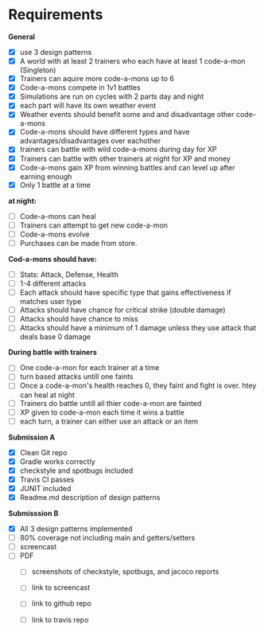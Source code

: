 # Requirements

**General**
- [x] use 3 design patterns
- [x] A world with at least 2 trainers who each have at least 1 code-a-mon (Singleton)
- [x] Trainers can aquire more code-a-mons up to 6
- [x] Code-a-mons compete in 1v1 battles
- [x] Simulations are run on cycles with 2 parts day and night
- [x] each part will have its own weather event
- [x] Weather events should benefit some and and disadvantage other code-a-mons
- [x] Code-a-mons should have different types and have advantages/disadvantages over eachother
- [x] trainers can battle with wild code-a-mons during day for XP
- [x] Trainers can battle with other trainers at night for XP and money
- [x] Code-a-mons gain XP from winning battles and can level up after earning enough
- [x] Only 1 battle at a time

**at night:**
- [ ] Code-a-mons can heal
- [ ] Trainers can attempt to get new code-a-mon
- [ ] Code-a-mons evolve
- [ ] Purchases can be made from store.

**Cod-a-mons should have:**
- [ ] Stats: Attack, Defense, Health
- [ ] 1-4 different attacks
- [ ] Each attack should have specific type that gains effectiveness if matches user type
- [ ] Attacks should have chance for critical strike (double damage)
- [ ] Attacks should have chance to miss
- [ ] Attacks should have a minimum of 1 damage unless they use attack that deals base 0 damage

**During battle with trainers**
- [ ] One code-a-mon for each trainer at a time
- [ ] turn based attacks untill one faints
- [ ] Once a code-a-mon's health reaches 0, they faint and fight is over.  htey can heal at night
- [ ] Trainers do battle untill all thier code-a-mon are fainted
- [ ] XP given to code-a-mon each time it wins a battle
- [ ] each turn, a trainer can either use an attack or an item

**Submission A**
- [x] Clean Git repo
- [x] Gradle works correctly
- [x] checkstyle and spotbugs included
- [x] Travis CI passes
- [x] JUNIT included
- [x] Readme.md description of design patterns

**Submisssion B**
- [x] All 3 design patterns implemented
- [ ] 80% coverage not including main and getters/setters
- [ ] screencast
- [ ] PDF
    - [ ] screenshots of checkstyle, spotbugs, and jacoco reports
    - [ ] link to screencast
    - [ ] link to github repo
    - [ ] link to travis repo
    

